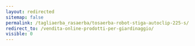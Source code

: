 ```yaml
---
layout: redirected
sitemap: false
permalink: /tagliaerba_rasaerba/tosaerba-robot-stiga-autoclip-225-s/
redirect_to: /vendita-online-prodotti-per-giardinaggio/
visible: 0
---
```

